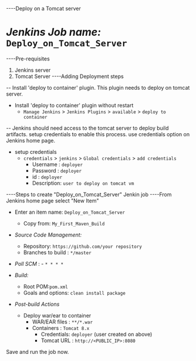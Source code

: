 ----Deploy on a Tomcat server
# *Jenkins Job name:* `Deploy_on_Tomcat_Server`

----Pre-requisites

1. Jenkins server 
2. Tomcat Server 
----Adding Deployment steps

-- Install 'deploy to container' plugin. This plugin needs to deploy on tomcat server. 

  - Install 'deploy to container' plugin without restart  
    - `Manage Jenkins` > `Jenkins Plugins` > `available` > `deploy to container`
 
-- Jenkins should need access to the tomcat server to deploy build artifacts. setup credentials to enable this process. use credentials option on Jenkins home page.

- setup credentials
  - `credentials` > `jenkins` > `Global credentials` > `add credentials`
    - Username	: `deployer`
    - Password : `deployer`
    - id      :  `deployer`
    - Description: `user to deploy on tomcat vm`

----Steps to create "Deploy_on_Tomcat_Server" Jenkin job
 ----From Jenkins home page select "New Item"
   - Enter an item name: `Deploy_on_Tomcat_Server`
     - Copy from: `My_First_Maven_Build`
     
   - *Source Code Management:*
      - Repository: `https://github.com/your repository`
      - Branches to build : `*/master`  
   - *Poll SCM* :      - `* * * *`

   - *Build:*
     - Root POM:`pom.xml`
     - Goals and options: `clean install package`

 - *Post-build Actions*
   - Deploy war/ear to container
      - WAR/EAR files : `**/*.war`
      - Containers : `Tomcat 8.x`
         - Credentials: `deployer` (user created on above)
         - Tomcat URL : `http://<PUBLIC_IP>:8080`

Save and run the job now.
